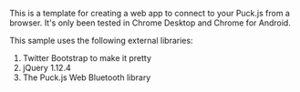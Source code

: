This is a template for creating a web app to connect to your Puck.js from a browser. It's only been tested in Chrome Desktop and Chrome for Android.

This sample uses the following external libraries:

1. Twitter Bootstrap to make it pretty
2. jQuery 1.12.4
3. The Puck.js Web Bluetooth library

